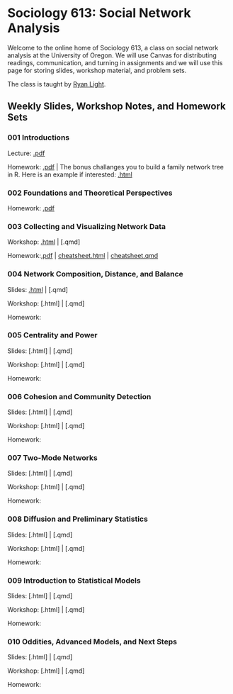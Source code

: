 # Sociology 613: Social Network Analysis

Welcome to the online home of Sociology 613, a class on social network analysis at the University of Oregon. We will use Canvas for distributing readings, communication, and turning in assignments and we will use this page for storing slides, workshop material, and problem sets.

The class is taught by [Ryan Light](https://ryanlight.netlify.app/).

## Weekly Slides, Workshop Notes, and Homework Sets

### 001 Introductions

Lecture: [.pdf](https://github.com/lightsociologist/soc613spr2023/tree/main/lectures/001_intro/introduction_to_networks_2023.pdf)

Homework: [.pdf](https://github.com/lightsociologist/soc613spr2023/tree/main/homework/001hw/w1_homework_set.pdf) | The bonus challanges you to build a family network tree in R. Here is an example if interested: [.html](https://raw.githack.com/lightsociologist/soc613spr2023/main/homework/001hw/example/family_tree.html)


### 002 Foundations and Theoretical Perspectives

Homework: [.pdf](https://github.com/lightsociologist/soc613spr2023/tree/main/homework/002hw/w2_homework_set.pdf) 

### 003 Collecting and Visualizing Network Data

Workshop: [.html](https://raw.githack.com/lightsociologist/soc613spr2023/main/lectures/003_visualization/week3_visualization.html) | [.qmd]

Homework:[.pdf](https://github.com/lightsociologist/soc613spr2023/tree/main/homework/003hw/w3_intro_data_viz.pdf) | [cheatsheet.html](https://raw.githack.com/lightsociologist/soc613spr2023/main/homework/003hw/hw3_cheat.html) | [cheatsheet.qmd](https://github.com/lightsociologist/soc613spr2023/tree/main/homework/003hw/hw_cheat.qmd)


### 004 Network Composition, Distance, and Balance

Slides: [.html](https://raw.githack.com/lightsociologist/soc613spr2023/main/lectures/004_local/week4_local.html) | [.qmd]

Workshop: [.html] | [.qmd]

Homework:

### 005 Centrality and Power

Slides: [.html] | [.qmd]

Workshop: [.html] | [.qmd]

Homework:

### 006 Cohesion and Community Detection

Slides: [.html] | [.qmd]

Workshop: [.html] | [.qmd]

Homework:

### 007 Two-Mode Networks

Slides: [.html] | [.qmd]

Workshop: [.html] | [.qmd]

Homework:

### 008 Diffusion and Preliminary Statistics

Slides: [.html] | [.qmd]

Workshop: [.html] | [.qmd]

Homework:

### 009 Introduction to Statistical Models

Slides: [.html] | [.qmd]

Workshop: [.html] | [.qmd]

Homework:

### 010 Oddities, Advanced Models, and Next Steps

Slides: [.html] | [.qmd]

Workshop: [.html] | [.qmd]

Homework:
